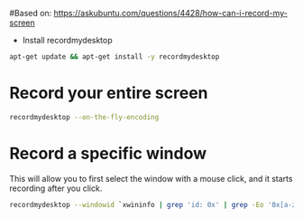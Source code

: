 
#Based on: https://askubuntu.com/questions/4428/how-can-i-record-my-screen

- Install recordmydesktop

```sh
apt-get update && apt-get install -y recordmydesktop
```

# Record your entire screen

```sh
recordmydesktop --on-the-fly-encoding
```

# Record a specific window
This will allow you to first select the window with a mouse click, and it starts recording after you click.
```sh
recordmydesktop --windowid `xwininfo | grep 'id: 0x' | grep -Eo '0x[a-z0-9]+'`
```


